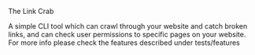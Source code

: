 The Link Crab

A simple CLI tool which can crawl through your website and catch broken links, and can check user permissions to specific pages on your website.
For more info please check the features described under tests/features